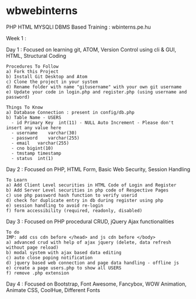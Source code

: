 # wbwebinterns

PHP HTML MYSQLI DBMS Based Training :  wbinterns.pe.hu

Week 1 :

  Day 1 : Focused on learning git, ATOM, Version Control using cli & GUI, HTML, Structural Coding

    Procedures To Follow
    a) Fork this Project
    b) Install Git Desktop and Atom
    c) Clone the project in your system
    d) Rename folder with name "gitusername" with your own git username
    e) Update your code in login.php and register.php (using username and password)

    Things To Know
    a) Database Connection : present in config/db.php
    b) Table Name - USERS
      -	id Primary Key	int(11) - NULL Auto Increment - Please don't insert any value here
      - username	varchar(30)
      - password	varchar(255)
      - email	varchar(255)
      - cno	bigint(10)
      - tmstamp	timestamp
      - status	int(1)

  Day 2 : Focused on PHP, HTML Form, Basic Web Security, Session Handling

    To Learn
    a) Add Client Level securities in HTML Code of Login and Register
    b) Add Server Level securities in php code of Respective Pages
    c) use php password hash function to verify userid
    d) check for duplicate entry in db during register using php
    e) session handling to avoid re-login
    f) form accessibility (required, readonly, disabled)


  Day 3 : Focused on PHP procedural CRUD, jQuery Ajax functionalities

    To do
    IMP: add css cdn before </head> and js cdn before </body>
    a) advanced crud with help of ajax jquery (delete, data refresh without page reload)
    b) modal system with ajax based data editing
    c) auto close poping notification
    d) jquery based web connection and page data handling - offline js
    e) create a page users.php to show all USERS
    f) remove .php extension

  Day 4 : Focused on Bootstrap, Font Awesome, Fancybox, WOW Animation, Animate CSS, CoolHue, Different Fonts
